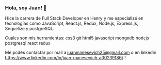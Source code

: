 ### Hola, soy Juan! 👋

Hice la carrera de Full Stack Developer en Henry y me especializé en tecnologías como JavaScript, React.js, Redux, Node.js, Express.js, Sequelize y postgreSQL.

Cuales son mis herramientas:
css3 git html5 javascript mongodb nodejs postgresql react redux

Me podés contactar por mail a juanmanesevich25@gmail.com o en linkedin https://www.linkedin.com/in/juan-manesevich-a00239186/ !

<!--
**juanmane/juanmane** is a ✨ _special_ ✨ repository because its `README.md` (this file) appears on your GitHub profile.

Here are some ideas to get you started:

- 🔭 I’m currently working on ...
- 🌱 I’m currently learning ...
- 👯 I’m looking to collaborate on ...
- 🤔 I’m looking for help with ...
- 💬 Ask me about ...
- 📫 How to reach me: ...
- 😄 Pronouns: ...
- ⚡ Fun fact: ...
-->
